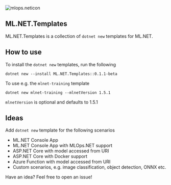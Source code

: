 ![mlops.neticon](https://img.shields.io/nuget/v/ML.NET.Templates.svg)

## ML.NET.Templates
ML.NET.Templates is a collection of `dotnet new` templates for ML.NET.

## How to use
To install the `dotnet new` templates, run the following
```
dotnet new --install ML.NET.Templates::0.1.1-beta
```

To use e.g. the `mlnet-training` template
```
dotnet new mlnet-training --mlnetVersion 1.5.1
```

`mlnetVersion` is optional and defaults to 1.5.1

## Ideas
Add `dotnet new` template for the following scenarios

- ML.NET Console App
- ML.NET Console App with MLOps.NET support
- ASP.NET Core with model accessed from URI
- ASP.NET Core with Docker support
- Azure Function with model accessed from URI
- Custom scenarios, e.g. image classification, object detection, ONNX etc.

Have an idea? Feel free to open an issue!
